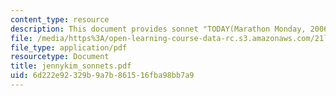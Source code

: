 ```yaml
---
content_type: resource
description: This document provides sonnet "TODAY(Marathon Monday, 2006)"
file: /media/https%3A/open-learning-course-data-rc.s3.amazonaws.com/21l-704-studies-in-poetry-from-the-sonneteers-to-the-metaphysicals-spring-2006/6d222e92329b9a7b861516fba98bb7a9_jennykim_sonnets.pdf
file_type: application/pdf
resourcetype: Document
title: jennykim_sonnets.pdf
uid: 6d222e92-329b-9a7b-8615-16fba98bb7a9
---
```

